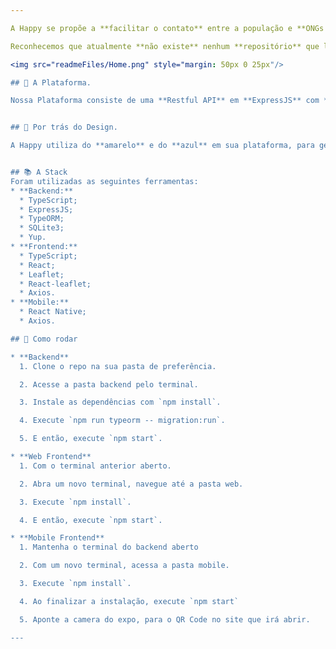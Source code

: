 ```yaml
---

A Happy se propõe a **facilitar o contato** entre a população e **ONGs Humanitárias**. 

Reconhecemos que atualmente **não existe** nenhum **repositório** que liste as **ONGs de Mogi das Cruzes - São Paulo**, então entramos para realizar este serviço. Nosso propósito **não é arrecadar verbas** para as ONGs, ou funcionar como uma, nosso objetivo é **ligar as pessoas favorecidas pelas ONGs à sociedade**.

<img src="readmeFiles/Home.png" style="margin: 50px 0 25px"/>

## 🤖 A Plataforma.

Nossa Plataforma consiste de uma **Restful API** em **ExpressJS** com **TypeORM - SQLite** em **TypeScript** alimentando, através do **Axios**, um Website em **React** e um app em **React Native**.


## 🔧 Por trás do Design.

A Happy utiliza do **amarelo** e do **azul** em sua plataforma, para gerar uma sensação de **confiança e bem-estar**. As **fontes arredondadas** também trazem um tom mais **amigável**. Como um extra, a plataforma possui um **Dark Mode** para usuários mais sensíveis a luz 🕶️.


## 📚 A Stack
Foram utilizadas as seguintes ferramentas: 
* **Backend:**
  * TypeScript;
  * ExpressJS;
  * TypeORM;
  * SQLite3;
  * Yup.
* **Frontend:**
  * TypeScript;
  * React;
  * Leaflet;
  * React-leaflet;
  * Axios.
* **Mobile:**
  * React Native;
  * Axios.

## 🧐 Como rodar

* **Backend**
  1. Clone o repo na sua pasta de preferência.

  2. Acesse a pasta backend pelo terminal.

  3. Instale as dependências com `npm install`.

  4. Execute `npm run typeorm -- migration:run`.

  5. E então, execute `npm start`.

* **Web Frontend**
  1. Com o terminal anterior aberto.

  2. Abra um novo terminal, navegue até a pasta web.

  3. Execute `npm install`.

  4. E então, execute `npm start`.

* **Mobile Frontend**
  1. Mantenha o terminal do backend aberto

  2. Com um novo terminal, acessa a pasta mobile.

  3. Execute `npm install`.

  4. Ao finalizar a instalação, execute `npm start`

  5. Aponte a camera do expo, para o QR Code no site que irá abrir. 

---
```

